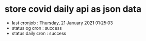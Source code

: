 # store covid daily api as json data

- last cronjob : Thursday, 21 January 2021 01:25:03
- status og cron : success
- status daily cron : success
      
      